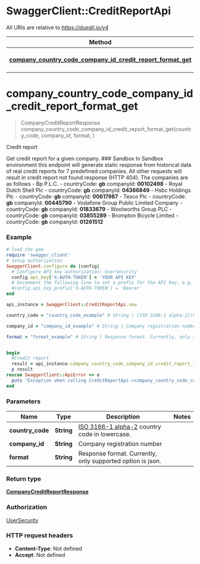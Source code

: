 # SwaggerClient::CreditReportApi

All URIs are relative to *https://duedil.io/v4*

Method | HTTP request | Description
------------- | ------------- | -------------
[**company_country_code_company_id_credit_report_format_get**](CreditReportApi.md#company_country_code_company_id_credit_report_format_get) | **GET** /company/{countryCode}/{companyId}/credit-report.{format} | Credit report


# **company_country_code_company_id_credit_report_format_get**
> CompanyCreditReportResponse company_country_code_company_id_credit_report_format_get(country_code, company_id, format, )

Credit report

Get credit report for a given company. ### Sandbox  In Sandbox environment this endpoint will generate static response from historical data of real credit reports for 7 predefined companies. All other requests will result in credit report not found response (HTTP 404).   The companies are as follows  - Bp P.L.C. - countryCode: **gb** companyId: **00102498**  - Royal Dutch Shell Plc - countryCode: **gb** companyId: **04366849**  - Hsbc Holdings Plc - countryCode: **gb** companyId: **00617987**  - Tesco Plc - countryCode: **gb** companyId: **00445790**  - Vodafone Group Public Limited Company - countryCode: **gb** companyId: **01833679**  - Woolworths Group PLC - countryCode: **gb** companyId: **03855289**  - Brompton Bicycle Limited - countryCode: **gb** companyId: **01261512** 

### Example
```ruby
# load the gem
require 'swagger_client'
# setup authorization
SwaggerClient.configure do |config|
  # Configure API key authorization: UserSecurity
  config.api_key['X-AUTH-TOKEN'] = 'YOUR API KEY'
  # Uncomment the following line to set a prefix for the API key, e.g. 'Bearer' (defaults to nil)
  #config.api_key_prefix['X-AUTH-TOKEN'] = 'Bearer'
end

api_instance = SwaggerClient::CreditReportApi.new

country_code = "country_code_example" # String | [ISO 3166-1 alpha-2](https://en.wikipedia.org/wiki/ISO_3166-1_alpha-2) country code in lowercase.

company_id = "company_id_example" # String | Company registration number

format = "format_example" # String | Response format. Currently, only supported option is json.


begin
  #Credit report
  result = api_instance.company_country_code_company_id_credit_report_format_get(country_code, company_id, format, )
  p result
rescue SwaggerClient::ApiError => e
  puts "Exception when calling CreditReportApi->company_country_code_company_id_credit_report_format_get: #{e}"
end
```

### Parameters

Name | Type | Description  | Notes
------------- | ------------- | ------------- | -------------
 **country_code** | **String**| [ISO 3166-1 alpha-2](https://en.wikipedia.org/wiki/ISO_3166-1_alpha-2) country code in lowercase. | 
 **company_id** | **String**| Company registration number | 
 **format** | **String**| Response format. Currently, only supported option is json. | 

### Return type

[**CompanyCreditReportResponse**](CompanyCreditReportResponse.md)

### Authorization

[UserSecurity](../README.md#UserSecurity)

### HTTP request headers

 - **Content-Type**: Not defined
 - **Accept**: Not defined



